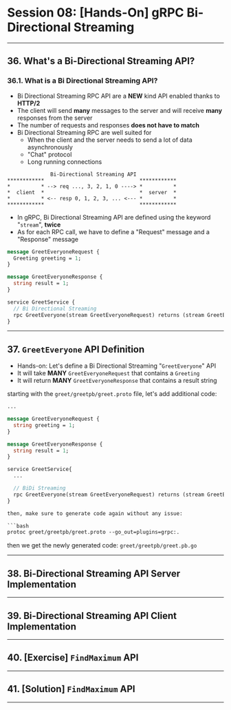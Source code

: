 # Session 08: [Hands-On] gRPC Bi-Directional Streaming

---

## 36. What's a Bi-Directional Streaming API?

### 36.1. What is a Bi Directional Streaming API?

* Bi Directional Streaming RPC API are a **NEW** kind API enabled thanks to **HTTP/2**
* The client will send **many** messages to the server and will receive **many** responses from the server
* The number of requests and responses **does not have to match**
* Bi Directional Streaming RPC are well suited for
  * When the client and the server needs to send a lot of data asynchronously
  * "Chat" protocol
  * Long running connections

```note
              Bi-Directional Streaming API
************                               ************
*          * --> req ..., 3, 2, 1, 0 ----> *          *
*  client  *                               *  server  *
*          * <-- resp 0, 1, 2, 3, ... <--- *          *
************                               ************
```

* In gRPC, Bi Directional Streaming API are defined using the keyword "`stream`", **twice**
* As for each RPC call, we have to define a "Request" message and a "Response" message

```proto
message GreetEveryoneRequest {
  Greeting greeting = 1;
}

message GreetEveryoneResponse {
  string result = 1;
}

service GreetService {
  // Bi Directional Streaming
  rpc GreetEveryone(stream GreetEveryoneRequest) returns (stream GreetEveryoneResponse) {};
}
```

---

## 37. `GreetEveryone` API Definition

* Hands-on: Let's define a Bi Directional Streaming "`GreetEveryone`" API
* It will take **MANY** `GreetEveryoneRequest` that contains a `Greeting`
* It will return **MANY** `GreetEveryoneResponse` that contains a result string

starting with the `greet/greetpb/greet.proto` file, let's add additional code:

```proto
...

message GreetEveryoneRequest {
  string greeting = 1;
}

message GreetEveryoneResponse {
  string result = 1;
}

service GreetService{
  ...

  // BiDi Streaming
  rpc GreetEveryone(stream GreetEveryoneRequest) returns (stream GreetEveryoneResponse) {};
}

then, make sure to generate code again without any issue:

```bash
protoc greet/greetpb/greet.proto --go_out=plugins=grpc:.
```

then we get the newly generated code: `greet/greetpb/greet.pb.go`

---

## 38. Bi-Directional Streaming API Server Implementation

---

## 39. Bi-Directional Streaming API Client Implementation

---

## 40. [Exercise] `FindMaximum` API

---

## 41. [Solution] `FindMaximum` API

---